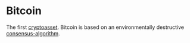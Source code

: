 # Bitcoin

The first [cryptoasset](cryptoasset.md). Bitcoin is based on an environmentally destructive [consensus-algorithm](consensus-algorithm.md).